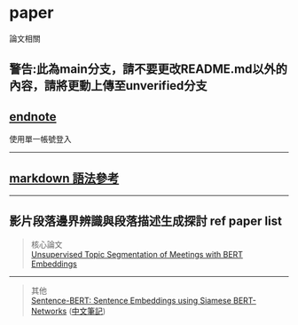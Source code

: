 # paper

論文相關

## **警告:此為main分支，請不要更改README.md以外的內容，請將更動上傳至unverified分支**

## [endnote](http://140-125-246-135-8080.libdb.yuntech.edu.tw:3000/endnote/selectdb.jsp?id=1&sta=%A8%E4%A5%A6)

使用單一帳號登入

---

## [markdown 語法參考](https://markdown.tw/)

---

## 影片段落邊界辨識與段落描述生成探討 ref paper list

>核心論文  
[Unsupervised Topic Segmentation of Meetings with BERT Embeddings](https://arxiv.org/pdf/2106.12978.pdf)  
---

>其他  
[Sentence-BERT: Sentence Embeddings using Siamese BERT-Networks](https://arxiv.org/pdf/1908.10084.pdf) ([中文筆記](https://zhuanlan.zhihu.com/p/113133510))  
